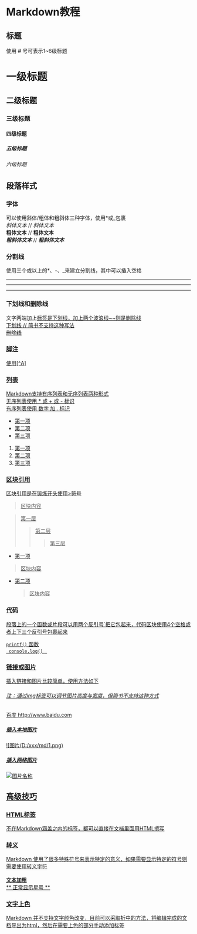 # Markdown教程

## 标题
使用 # 号可表示1~6级标题
<br/>

# 一级标题
## 二级标题
### 三级标题
#### 四级标题
##### 五级标题
###### 六级标题

## 段落样式

### 字体
可以使用斜体/粗体和粗斜体三种字体，使用*或_包裹
<br/>
_斜体文本_        // *斜体文本* 
<br/>
__粗体文本__      // **粗体文本**
<br/>
___粗斜体文本___  // ***粗斜体文本***

 ### 分割线
 使用三个或以上的*、-、_来建立分割线，其中可以插入空格 
 <br/>
 _ _ _
---
***

### 下划线和删除线
文字两端加上<u>标签是下划线，加上两个波浪线~~则是删除线
<br/>
<u>下划线</u>  // 简书不支持这种写法
<br/>
~~删除线~~

### 脚注
使用[^A]

### 列表
Markdown支持有序列表和无序列表两种形式
<br/>
无序列表使用 * 或 + 或 - 标识
<br/>
有序列表使用 数字 加 . 标识
<br/>
* 第一项
* 第二项
* 第三项

1. 第一项
2. 第二项
3. 第三项

### 区块引用
区块引用是在锻炼开头使用>符号
<br/>
> 区块内容

> 第一层
> > 第二层
> > > 第三层

* 第一项
> 区块内容  
* 第二项 
    > 区块内容

### 代码
段落上的一个函数或片段可以用两个反引号`把它包起来，代码区块使用4个空格或者上下三个反引号包裹起来
<br/>

`printf()` 函数
<br/>
` ` `
console.log()
` ` `

### 链接或图片
插入链接和图片比较简单，使用方法如下
###### 注：通过img标签可以调节图片高度与宽度，但简书不支持这种方式
[百度](http://www.baidu.com)
<http://www.baidu.com>
##### 插入本地图片
![图片(D:/xxx/md/1.png)
##### 插入网络图片
![图片名称](https://xxx)
## 高级技巧

### HTML标签
不在Markdown涵盖之内的标签，都可以直接在文档里面用HTML撰写

### 转义
Markdown 使用了很多特殊符号来表示特定的意义，如果需要显示特定的符号则需要使用转义字符 \
<br/>
**文本加粗** 
<br/>
\*\* 正常显示星号 \*\*

### 文字上色
Markdown 并不支持文字颜色改变，目前可以采取折中的方法，将编辑完成的文档导出为html，然后在需要上色的部分手动添加标签<font color='#ff0000'></font>